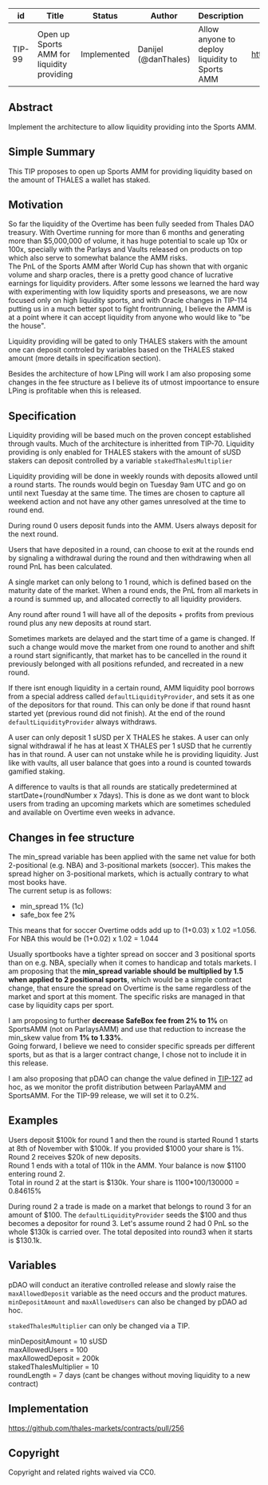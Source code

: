 | id     | Title                                      | Status | Author               | Description                                    | Discussions to                | Created    |
| ------ | ------------------------------------------ | ------ | -------------------- | ---------------------------------------------- | ----------------------------- | ---------- |
| TIP-99 | Open up Sports AMM for liquidity providing | Implemented  | Danijel (@danThales) | Allow anyone to deploy liquidity to Sports AMM | https://discord.gg/rPpPcMXSeU | 2022-10-17 |

## Abstract

Implement the architecture to allow liquidity providing into the Sports AMM.

## Simple Summary

This TIP proposes to open up Sports AMM for providing liquidity based on the amount of THALES a wallet has staked.

## Motivation

So far the liquidity of the Overtime has been fully seeded from Thales DAO treasury. With Overtime running for more than 6 months and generating more than $5,000,000 of volume, it has huge potential to scale up 10x or 100x, specially with the Parlays and Vaults released on products on top which also serve to somewhat balance the AMM risks.  
The PnL of the Sports AMM after World Cup has shown that with organic volume and sharp oracles, there is a pretty good chance of lucrative earnings for liquidity providers. After some lessons we learned the hard way with experimenting with low liquidity sports and preseasons, we are now focused only on high liquidity sports, and with Oracle changes in TIP-114 putting us in a much better spot to fight frontrunning, I believe the AMM is at a point where it can accept liquidity from anyone who would like to "be the house".

Liquidity providing will be gated to only THALES stakers with the amount one can deposit controled by variables based on the THALES staked amount (more details in specification section).

Besides the architecture of how LPing will work I am also proposing some changes in the fee structure as I believe its of utmost impoortance to ensure LPing is profitable when this is released.

## Specification

Liquidity providing will be based much on the proven concept established through vaults. Much of the architecture is inheritted from TIP-70. Liquidity providing is only enabled for THALES stakers with the amount of sUSD stakers can deposit controlled by a variable `stakedThalesMultiplier`

Liquidity providing will be done in weekly rounds with deposits allowed until a round starts.
The rounds would begin on Tuesday 9am UTC and go on until next Tuesday at the same time.
The times are chosen to capture all weekend action and not have any other games unresolved at the time to round end.

During round 0 users deposit funds into the AMM. Users always deposit for the next round.

Users that have deposited in a round, can choose to exit at the rounds end by signaling a withdrawal during the round and then withdrawing when all round PnL has been calculated.

A single market can only belong to 1 round, which is defined based on the maturity date of the market. When a round ends, the PnL from all markets in a round is summed up, and allocated correctly to all liquidity providers.

Any round after round 1 will have all of the deposits + profits from previous round plus any new deposits at round start.

Sometimes markets are delayed and the start time of a game is changed. If such a change would move the market from one round to another and shift a round start significantly, that market has to be cancelled in the round it previously belonged with all positions refunded, and recreated in a new round.

If there isnt enough liquidity in a certain round, AMM liquidity pool borrows from a special address called `defaultLiquidityProvider`,
and sets it as one of the depositors for that round.
This can only be done if that round hasnt started yet (previous round did not finish).
At the end of the round `defaultLiquidityProvider` always withdraws.

A user can only deposit 1 sUSD per X THALES he stakes. A user can only signal withdrawal if he has at least X THALES per 1 sUSD that he currently has in that round. A user can not unstake while he is providing liquidity. Just like with vaults, all user balance that goes into a round is counted towards gamified staking. 

A difference to vaults is that all rounds are statically predetermined at startDate+(roundNumber x 7days). This is done as we dont want to block users from trading an upcoming markets which are sometimes scheduled and available on Overtime even weeks in advance.

## Changes in fee structure

The min_spread variable has been applied with the same net value for both 2-positional (e.g. NBA) and 3-positional markets (soccer). This makes the spread higher on 3-positional markets, which is actually contrary to what most books have.  
The current setup is as follows:

- min_spread 1% (1c)
- safe_box fee 2%

This means that for soccer Overtime odds add up to (1+0.03) x 1.02 =1.056.  
For NBA this would be (1+0.02) x 1.02 = 1.044

Usually sportbooks have a tighter spread on soccer and 3 positional sports than on e.g. NBA, specially when it comes to handicap and totals markets.
I am proposing that the **min_spread variable should be multiplied by 1.5 when applied to 2 positional sports**, which would be a simple contract change, that ensure the spread on Overtime is the same regardless of the market and sport at this moment. The specific risks are managed in that case by liquidity caps per sport.

I am proposing to further **decrease SafeBox fee from 2% to 1%** on SportsAMM (not on ParlaysAMM) and use that reduction to increase the min_skew value from **1% to 1.33%**.  
Going forward, I believe we need to consider specific spreads per different sports, but as that is a larger contract change, I chose not to include it in this release.

I am also proposing that pDAO can change the value defined in [TIP-127](https://github.com/thales-markets/thales-improvement-proposals/blob/main/TIPs/TIP-127.md) ad hoc, as we monitor the profit distribution between ParlayAMM and SportsAMM. For the TIP-99 release, we will set it to 0.2%.

## Examples

Users deposit $100k for round 1 and then the round is started
Round 1 starts at 8th of November with $100k. If you provided $1000 your share is 1%.  
Round 2 receives $20k of new deposits.  
Round 1 ends with a total of 110k in the AMM. Your balance is now $1100 entering round 2.  
Total in round 2 at the start is $130k. Your share is 1100\*100/130000 = 0.84615%

During round 2 a trade is made on a market that belongs to round 3 for an amount of $100. The `defaultLiquidityProvider` seeds the $100 and thus becomes a depositor for round 3. Let's assume round 2 had 0 PnL so the whole $130k is carried over. The total deposited into round3 when it starts is $130.1k.

## Variables

pDAO will conduct an iterative controlled release and slowly raise the `maxAllowedDeposit` variable as the need occurs and the product matures. `minDepositAmount` and `maxAllowedUsers` can also be changed by pDAO ad hoc.

`stakedThalesMultiplier` can only be changed via a TIP.

minDepositAmount = 10 sUSD  
maxAllowedUsers = 100  
maxAllowedDeposit = 200k  
stakedThalesMultiplier = 10  
roundLength = 7 days (cant be changes without moving liquidity to a new contract)

## Implementation

https://github.com/thales-markets/contracts/pull/256

## Copyright

Copyright and related rights waived via CC0.

